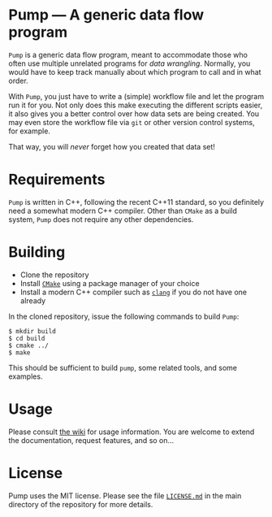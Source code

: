 # Pump &mdash; A generic data flow program

`Pump` is a generic data flow program, meant to accommodate those who
often use multiple unrelated programs for *data wrangling*. Normally,
you would have to keep track manually about which program to call and
in what order.

With `Pump`, you just have to write a&nbsp;(simple) workflow file and
let the program run it for you. Not only does this make executing the
different scripts easier, it also gives you a better control over how
data sets are being created. You may even store the workflow file via
`git` or other version control systems, for example.

That way, you will *never* forget how you created that data set!

# Requirements

`Pump` is written in C++, following the recent C++11 standard, so you
definitely need a somewhat modern C++ compiler. Other than `CMake` as
a build system, `Pump` does not require any other dependencies. 

# Building

* Clone the repository
* Install [`CMake`](https://cmake.org) using a package manager of your
  choice
* Install a modern C++ compiler such as [`clang`](http://clang.llvm.org)
  if you do not have one already

In the cloned repository, issue the following commands to build `Pump`:

    $ mkdir build
    $ cd build
    $ cmake ../
    $ make

This should be sufficient to build `pump`, some related tools, and some
examples.

# Usage

Please consult [the wiki](https://github.com/Submanifold/Pump/wiki) for
usage information. You are welcome to extend the documentation, request
features, and so on&hellip;

# License

Pump uses the MIT license. Please see the file [`LICENSE.md`](LICENSE.md)
in the main directory of the repository for more details.
